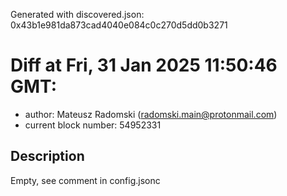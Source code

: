 Generated with discovered.json: 0x43b1e981da873cad4040e084c0c270d5dd0b3271

# Diff at Fri, 31 Jan 2025 11:50:46 GMT:

- author: Mateusz Radomski (<radomski.main@protonmail.com>)
- current block number: 54952331

## Description

Empty, see comment in config.jsonc
